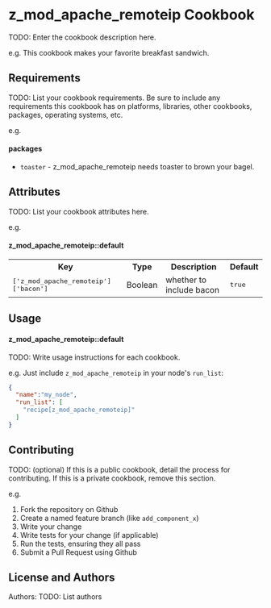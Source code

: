 z_mod_apache_remoteip Cookbook
==============================
TODO: Enter the cookbook description here.

e.g.
This cookbook makes your favorite breakfast sandwich.

Requirements
------------
TODO: List your cookbook requirements. Be sure to include any requirements this cookbook has on platforms, libraries, other cookbooks, packages, operating systems, etc.

e.g.
#### packages
- `toaster` - z_mod_apache_remoteip needs toaster to brown your bagel.

Attributes
----------
TODO: List your cookbook attributes here.

e.g.
#### z_mod_apache_remoteip::default
<table>
  <tr>
    <th>Key</th>
    <th>Type</th>
    <th>Description</th>
    <th>Default</th>
  </tr>
  <tr>
    <td><tt>['z_mod_apache_remoteip']['bacon']</tt></td>
    <td>Boolean</td>
    <td>whether to include bacon</td>
    <td><tt>true</tt></td>
  </tr>
</table>

Usage
-----
#### z_mod_apache_remoteip::default
TODO: Write usage instructions for each cookbook.

e.g.
Just include `z_mod_apache_remoteip` in your node's `run_list`:

```json
{
  "name":"my_node",
  "run_list": [
    "recipe[z_mod_apache_remoteip]"
  ]
}
```

Contributing
------------
TODO: (optional) If this is a public cookbook, detail the process for contributing. If this is a private cookbook, remove this section.

e.g.
1. Fork the repository on Github
2. Create a named feature branch (like `add_component_x`)
3. Write your change
4. Write tests for your change (if applicable)
5. Run the tests, ensuring they all pass
6. Submit a Pull Request using Github

License and Authors
-------------------
Authors: TODO: List authors
